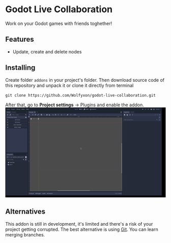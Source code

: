 # Godot Live Collaboration
Work on your Godot games with friends toghether!

## Features
- Update, create and delete nodes

## Installing
Create folder `addons` in your project's folder.
Then download source code of this repository and unpack it or clone it directly from terminal
```
git clone https://github.com/Wolfyxon/godot-live-collaboration.git
```
After that, go to **Project settings** -> Plugins and enable the addon.
![tutorial gif](https://github.com/Wolfyxon/godot-live-collaboration/blob/main/.github/images/tutorial_enabling.gif?raw=true)

## Alternatives
This addon is still in development, it's limited and there's a risk of your project getting corrupted. The best alternative is using [Git](https://git-scm.com/). You can learn merging branches.